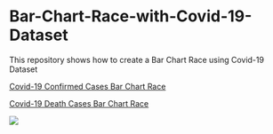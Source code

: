 # Bar-Chart-Race-with-Covid-19-Dataset
This repository shows how to create a Bar Chart Race using Covid-19 Dataset

[Covid-19 Confirmed Cases Bar Chart Race](https://public.flourish.studio/visualisation/1654305/)

[Covid-19 Death Cases Bar Chart Race](https://public.flourish.studio/visualisation/1642821/)


![](https://github.com/anujshah1003/Bar-Chart-Race-with-Covid-19-Dataset/blob/master/Covid-19_death.PNG)

